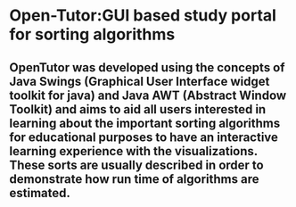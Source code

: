 # Open-Tutor:GUI based study portal for sorting algorithms
## OpenTutor was developed using the concepts of Java Swings (Graphical User Interface widget toolkit for java) and Java AWT (Abstract Window Toolkit) and aims to aid all users interested in learning about the important sorting algorithms for educational purposes to have an interactive learning experience with the visualizations. These sorts are usually described in order to demonstrate how run time of algorithms are estimated.
